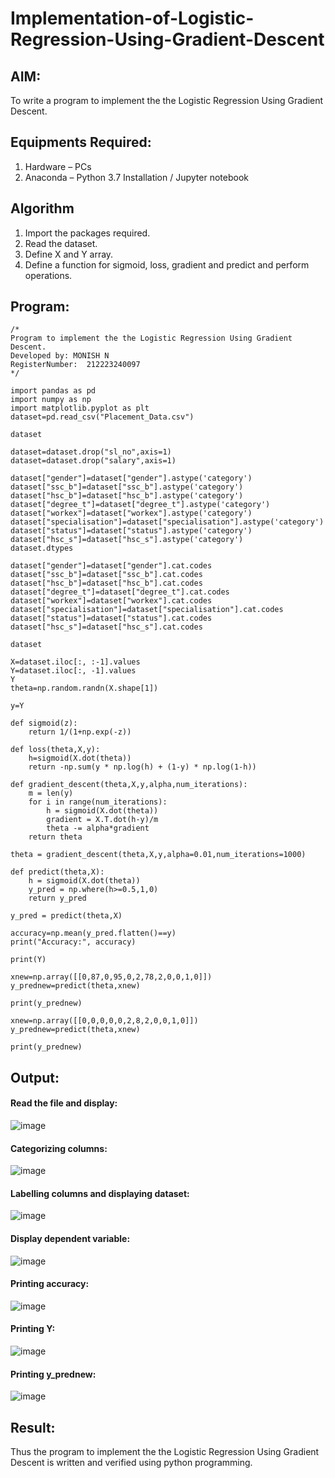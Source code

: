 # Implementation-of-Logistic-Regression-Using-Gradient-Descent

## AIM:
To write a program to implement the the Logistic Regression Using Gradient Descent.

## Equipments Required:
1. Hardware – PCs
2. Anaconda – Python 3.7 Installation / Jupyter notebook


## Algorithm
1. Import the packages required.
2. Read the dataset.
3. Define X and Y array.
4. Define a function for sigmoid, loss, gradient and predict and perform operations.


## Program:
```
/*
Program to implement the the Logistic Regression Using Gradient Descent.
Developed by: MONISH N
RegisterNumber:  212223240097
*/

import pandas as pd
import numpy as np
import matplotlib.pyplot as plt
dataset=pd.read_csv("Placement_Data.csv")

dataset

dataset=dataset.drop("sl_no",axis=1)
dataset=dataset.drop("salary",axis=1)

dataset["gender"]=dataset["gender"].astype('category')
dataset["ssc_b"]=dataset["ssc_b"].astype('category')
dataset["hsc_b"]=dataset["hsc_b"].astype('category')
dataset["degree_t"]=dataset["degree_t"].astype('category')
dataset["workex"]=dataset["workex"].astype('category')
dataset["specialisation"]=dataset["specialisation"].astype('category')
dataset["status"]=dataset["status"].astype('category')
dataset["hsc_s"]=dataset["hsc_s"].astype('category')
dataset.dtypes

dataset["gender"]=dataset["gender"].cat.codes
dataset["ssc_b"]=dataset["ssc_b"].cat.codes
dataset["hsc_b"]=dataset["hsc_b"].cat.codes
dataset["degree_t"]=dataset["degree_t"].cat.codes
dataset["workex"]=dataset["workex"].cat.codes
dataset["specialisation"]=dataset["specialisation"].cat.codes
dataset["status"]=dataset["status"].cat.codes
dataset["hsc_s"]=dataset["hsc_s"].cat.codes

dataset

X=dataset.iloc[:, :-1].values
Y=dataset.iloc[:, -1].values
Y
theta=np.random.randn(X.shape[1])

y=Y

def sigmoid(z):
    return 1/(1+np.exp(-z))

def loss(theta,X,y):
    h=sigmoid(X.dot(theta))
    return -np.sum(y * np.log(h) + (1-y) * np.log(1-h))

def gradient_descent(theta,X,y,alpha,num_iterations):
    m = len(y)
    for i in range(num_iterations):
        h = sigmoid(X.dot(theta))
        gradient = X.T.dot(h-y)/m
        theta -= alpha*gradient
    return theta
    
theta = gradient_descent(theta,X,y,alpha=0.01,num_iterations=1000)

def predict(theta,X):
    h = sigmoid(X.dot(theta))
    y_pred = np.where(h>=0.5,1,0)
    return y_pred
    
y_pred = predict(theta,X)

accuracy=np.mean(y_pred.flatten()==y)
print("Accuracy:", accuracy)

print(Y)

xnew=np.array([[0,87,0,95,0,2,78,2,0,0,1,0]])
y_prednew=predict(theta,xnew)

print(y_prednew)

xnew=np.array([[0,0,0,0,0,2,8,2,0,0,1,0]])
y_prednew=predict(theta,xnew)

print(y_prednew)
```
## Output:
#### Read the file and display:
![image](https://github.com/user-attachments/assets/c299fc9d-30be-4764-97a9-ffd8908edc1e)
#### Categorizing columns:
![image](https://github.com/user-attachments/assets/9f00a201-6fc1-4d79-9973-9a27d3d32143)
#### Labelling columns and displaying dataset:
![image](https://github.com/user-attachments/assets/fceba170-d2d5-4a74-9e72-a0052d7302e7)
#### Display dependent variable:
![image](https://github.com/user-attachments/assets/4946a67d-9b34-47d8-9d7f-d73a46f0dbcd)
#### Printing accuracy:
![image](https://github.com/user-attachments/assets/508a168f-eff9-42bb-a743-25a172e5b985)
#### Printing Y:
![image](https://github.com/user-attachments/assets/f0291f56-e85a-492e-8ad2-2e4ffe9b3332)
#### Printing y_prednew:
![image](https://github.com/user-attachments/assets/4af07ffd-4e00-48b4-bc86-a5bf8688ffd2)

## Result:
Thus the program to implement the the Logistic Regression Using Gradient Descent is written and verified using python programming.

